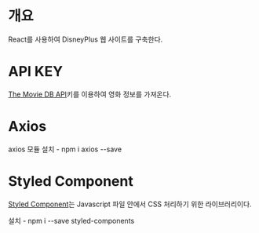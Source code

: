 # 개요

React를 사용하여 DisneyPlus 웹 사이트를 구축한다.

# API KEY

[The Movie DB API](https://www.themoviedb.org)키를 이용하여 영화 정보를 가져온다.

# Axios

axios 모듈 설치 - npm i axios --save

# Styled Component

[Styled Component](https://styled-components.com/docs/basics)는 Javascript 파일 안에서 CSS 처리하기 위한 라이브러리이다.

설치 - npm i --save styled-components

